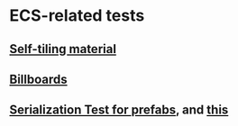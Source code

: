# ECS-related tests

## [Self-tiling material](AutoTilableMaterial.kt)

## [Billboards](Billboards.kt)

## [Serialization Test for prefabs](Change.kt), and [this](Hierarchy.kt)

